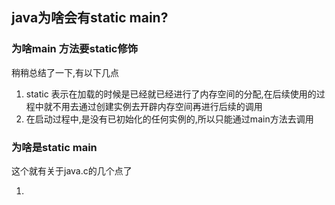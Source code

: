 ## java为啥会有static main?

### 为啥main 方法要static修饰

稍稍总结了一下,有以下几点
1. static 表示在加载的时候是已经就已经进行了内存空间的分配,在后续使用的过程中就不用去通过创建实例去开辟内存空间再进行后续的调用
2. 在启动过程中,是没有已初始化的任何实例的,所以只能通过main方法去调用

### 为啥是static main

这个就有关于java.c的几个点了

1.

